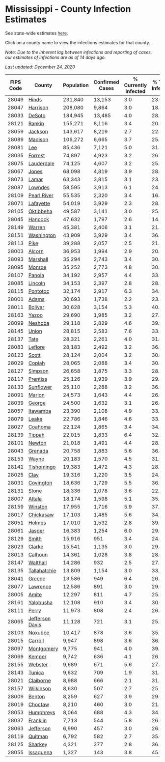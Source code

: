 # Mississippi - County Infection Estimates

See state-wide estimates [here](/infections/us-ms).

Click on a county name to view the infections estimates for that county.

*Note: Due to the inherent lag between infections and reporting of cases, our estimates of infections are as of 14 days ago.*

*Last updated: December 24, 2020*

|   FIPS Code |                             County |   Population |   Confirmed Cases |   % Currently Infected |   % Total Infected |
|-------------|------------------------------------|--------------|-------------------|------------------------|--------------------|
|       28049 |                     [Hinds](hinds) |      231,840 |            13,153 |                    3.0 |               23.0 |
|       28047 |               [Harrison](harrison) |      208,080 |             9,864 |                    3.0 |               18.2 |
|       28033 |                   [DeSoto](desoto) |      184,945 |            13,485 |                    4.0 |               28.1 |
|       28121 |                   [Rankin](rankin) |      155,271 |             8,116 |                    3.4 |               20.2 |
|       28059 |                 [Jackson](jackson) |      143,617 |             8,219 |                    2.7 |               22.3 |
|       28089 |                 [Madison](madison) |      106,272 |             6,665 |                    3.7 |               25.1 |
|       28081 |                         [Lee](lee) |       85,436 |             7,121 |                    5.0 |               31.3 |
|       28035 |                 [Forrest](forrest) |       74,897 |             4,923 |                    3.2 |               26.3 |
|       28075 |           [Lauderdale](lauderdale) |       74,125 |             4,607 |                    3.2 |               25.1 |
|       28067 |                     [Jones](jones) |       68,098 |             4,819 |                    3.9 |               28.0 |
|       28073 |                     [Lamar](lamar) |       63,343 |             3,815 |                    3.1 |               23.5 |
|       28087 |                 [Lowndes](lowndes) |       58,595 |             3,913 |                    6.1 |               24.8 |
|       28109 |         [Pearl River](pearl-river) |       55,535 |             2,320 |                    3.4 |               16.4 |
|       28071 |             [Lafayette](lafayette) |       54,019 |             3,929 |                    2.3 |               28.1 |
|       28105 |             [Oktibbeha](oktibbeha) |       49,587 |             3,141 |                    3.0 |               25.2 |
|       28045 |                 [Hancock](hancock) |       47,632 |             1,797 |                    2.6 |               14.2 |
|       28149 |                   [Warren](warren) |       45,381 |             2,406 |                    3.1 |               21.2 |
|       28151 |           [Washington](washington) |       43,909 |             3,929 |                    3.4 |               36.1 |
|       28113 |                       [Pike](pike) |       39,288 |             2,057 |                    2.5 |               21.8 |
|       28003 |                   [Alcorn](alcorn) |       36,953 |             1,994 |                    2.9 |               20.3 |
|       28093 |               [Marshall](marshall) |       35,294 |             2,743 |                    3.4 |               30.1 |
|       28095 |                   [Monroe](monroe) |       35,252 |             2,773 |                    4.8 |               30.8 |
|       28107 |                   [Panola](panola) |       34,192 |             2,957 |                    4.4 |               33.9 |
|       28085 |                 [Lincoln](lincoln) |       34,153 |             2,397 |                    2.8 |               28.2 |
|       28115 |               [Pontotoc](pontotoc) |       32,174 |             2,917 |                    6.3 |               34.0 |
|       28001 |                     [Adams](adams) |       30,693 |             1,738 |                    2.2 |               23.1 |
|       28011 |                 [Bolivar](bolivar) |       30,628 |             3,154 |                    5.3 |               40.7 |
|       28163 |                     [Yazoo](yazoo) |       29,690 |             1,985 |                    3.2 |               27.2 |
|       28099 |                 [Neshoba](neshoba) |       29,118 |             2,829 |                    4.6 |               39.9 |
|       28145 |                     [Union](union) |       28,815 |             2,583 |                    7.6 |               33.5 |
|       28137 |                       [Tate](tate) |       28,321 |             2,261 |                    4.0 |               31.0 |
|       28083 |                 [Leflore](leflore) |       28,183 |             2,492 |                    3.2 |               36.6 |
|       28123 |                     [Scott](scott) |       28,124 |             2,004 |                    3.2 |               30.6 |
|       28029 |                   [Copiah](copiah) |       28,065 |             2,088 |                    3.4 |               30.7 |
|       28127 |                 [Simpson](simpson) |       26,658 |             1,875 |                    3.3 |               28.2 |
|       28117 |               [Prentiss](prentiss) |       25,126 |             1,939 |                    3.9 |               29.3 |
|       28133 |             [Sunflower](sunflower) |       25,110 |             2,288 |                    3.2 |               36.9 |
|       28091 |                   [Marion](marion) |       24,573 |             1,643 |                    4.4 |               26.6 |
|       28039 |                   [George](george) |       24,500 |             1,632 |                    3.1 |               26.4 |
|       28057 |               [Itawamba](itawamba) |       23,390 |             2,108 |                    4.9 |               33.5 |
|       28079 |                     [Leake](leake) |       22,786 |             1,846 |                    4.6 |               33.7 |
|       28027 |                 [Coahoma](coahoma) |       22,124 |             1,865 |                    3.4 |               34.3 |
|       28139 |                   [Tippah](tippah) |       22,015 |             1,833 |                    6.4 |               32.3 |
|       28101 |                   [Newton](newton) |       21,018 |             1,491 |                    4.4 |               28.1 |
|       28043 |                 [Grenada](grenada) |       20,758 |             1,883 |                    5.6 |               36.4 |
|       28153 |                     [Wayne](wayne) |       20,183 |             1,570 |                    4.5 |               31.0 |
|       28141 |           [Tishomingo](tishomingo) |       19,383 |             1,472 |                    4.3 |               28.9 |
|       28025 |                       [Clay](clay) |       19,316 |             1,220 |                    3.5 |               24.7 |
|       28031 |             [Covington](covington) |       18,636 |             1,729 |                    5.5 |               36.9 |
|       28131 |                     [Stone](stone) |       18,336 |             1,078 |                    3.6 |               22.1 |
|       28007 |                   [Attala](attala) |       18,174 |             1,598 |                    5.1 |               35.2 |
|       28159 |                 [Winston](winston) |       17,955 |             1,716 |                    5.9 |               37.2 |
|       28017 |             [Chickasaw](chickasaw) |       17,103 |             1,485 |                    5.6 |               34.2 |
|       28051 |                   [Holmes](holmes) |       17,010 |             1,532 |                    2.8 |               39.6 |
|       28061 |                   [Jasper](jasper) |       16,383 |             1,254 |                    6.0 |               29.6 |
|       28129 |                     [Smith](smith) |       15,916 |               951 |                    3.4 |               24.6 |
|       28023 |                   [Clarke](clarke) |       15,541 |             1,135 |                    3.0 |               29.4 |
|       28013 |                 [Calhoun](calhoun) |       14,361 |             1,028 |                    3.8 |               28.6 |
|       28147 |               [Walthall](walthall) |       14,286 |               932 |                    2.5 |               27.1 |
|       28135 |       [Tallahatchie](tallahatchie) |       13,809 |             1,154 |                    3.0 |               33.8 |
|       28041 |                   [Greene](greene) |       13,586 |               949 |                    6.4 |               26.4 |
|       28077 |               [Lawrence](lawrence) |       12,586 |               891 |                    3.0 |               29.0 |
|       28005 |                     [Amite](amite) |       12,297 |               811 |                    4.7 |               25.9 |
|       28161 |             [Yalobusha](yalobusha) |       12,108 |               910 |                    3.4 |               30.0 |
|       28111 |                     [Perry](perry) |       11,973 |               808 |                    2.4 |               26.4 |
|       28065 | [Jefferson Davis](jefferson-davis) |       11,128 |               721 |                    3.1 |               25.9 |
|       28103 |                 [Noxubee](noxubee) |       10,417 |               878 |                    3.6 |               35.7 |
|       28015 |                 [Carroll](carroll) |        9,947 |               898 |                    3.6 |               36.9 |
|       28097 |           [Montgomery](montgomery) |        9,775 |               941 |                    4.0 |               39.3 |
|       28069 |                   [Kemper](kemper) |        9,742 |               636 |                    4.1 |               26.9 |
|       28155 |                 [Webster](webster) |        9,689 |               671 |                    5.6 |               27.4 |
|       28143 |                   [Tunica](tunica) |        9,632 |               709 |                    1.9 |               31.3 |
|       28021 |             [Claiborne](claiborne) |        8,988 |               666 |                    2.1 |               31.2 |
|       28157 |             [Wilkinson](wilkinson) |        8,630 |               507 |                    2.7 |               25.9 |
|       28009 |                   [Benton](benton) |        8,259 |               627 |                    3.9 |               29.6 |
|       28019 |                 [Choctaw](choctaw) |        8,210 |               460 |                    3.0 |               21.9 |
|       28053 |             [Humphreys](humphreys) |        8,064 |               688 |                    4.3 |               34.7 |
|       28037 |               [Franklin](franklin) |        7,713 |               544 |                    5.8 |               26.8 |
|       28063 |             [Jefferson](jefferson) |        6,990 |               457 |                    3.0 |               26.9 |
|       28119 |                 [Quitman](quitman) |        6,792 |               582 |                    2.7 |               35.0 |
|       28125 |                 [Sharkey](sharkey) |        4,321 |               377 |                    2.8 |               36.7 |
|       28055 |             [Issaquena](issaquena) |        1,327 |               143 |                    3.8 |               45.9 |